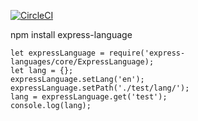 [![CircleCI](https://circleci.com/gh/circleci/circleci-docs.svg?style=svg)](https://circleci.com/github/steveleetn91/express-language)


npm install express-language
```
let expressLanguage = require('express-languages/core/ExpressLanguage);
let lang = {};
expressLanguage.setLang('en');
expressLanguage.setPath('./test/lang/');
lang = expressLanguage.get('test');
console.log(lang);
```
